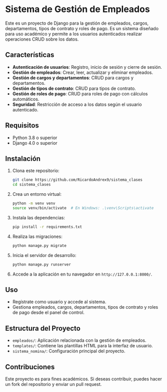# Sistema de Gestión de Empleados

Este es un proyecto de Django para la gestión de empleados, cargos, departamentos, tipos de contrato y roles de pago. Es un sistema diseñado para uso académico y permite a los usuarios autenticados realizar operaciones CRUD sobre los datos.

## Características

- **Autenticación de usuarios**: Registro, inicio de sesión y cierre de sesión.
- **Gestión de empleados**: Crear, leer, actualizar y eliminar empleados.
- **Gestión de cargos y departamentos**: CRUD para cargos y departamentos.
- **Gestión de tipos de contrato**: CRUD para tipos de contrato.
- **Gestión de roles de pago**: CRUD para roles de pago con cálculos automáticos.
- **Seguridad**: Restricción de acceso a los datos según el usuario autenticado.

## Requisitos

- Python 3.8 o superior
- Django 4.0 o superior

## Instalación

1. Clona este repositorio:

    ```bash
    git clone https://github.com/RicardoAndrex9/sistema_clases
    cd sistema_clases
    ```

2. Crea un entorno virtual:

    ```bash
    python -m venv venv
    source venv/bin/activate  # En Windows: .\venv\Scripts\activate
    ```

3. Instala las dependencias:

    ```bash
    pip install -r requirements.txt
    ```

4. Realiza las migraciones:

    ```bash
    python manage.py migrate
    ```

5. Inicia el servidor de desarrollo:

    ```bash
    python manage.py runserver
    ```

6. Accede a la aplicación en tu navegador en `http://127.0.0.1:8000/`.

## Uso

- Regístrate como usuario y accede al sistema.
- Gestiona empleados, cargos, departamentos, tipos de contrato y roles de pago desde el panel de control.

## Estructura del Proyecto

- `empleados/`: Aplicación relacionada con la gestión de empleados.
- `templates/`: Contiene las plantillas HTML para la interfaz de usuario.
- `sistema_nomina/`: Configuración principal del proyecto.

## Contribuciones

Este proyecto es para fines académicos. Si deseas contribuir, puedes hacer un fork del repositorio y enviar un pull request.
